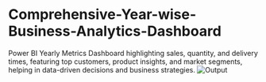 # Comprehensive-Year-wise-Business-Analytics-Dashboard
Power BI Yearly Metrics Dashboard highlighting sales, quantity, and delivery times, featuring top customers, product insights, and market segments, helping in data-driven decisions and business strategies.
![Output]()
